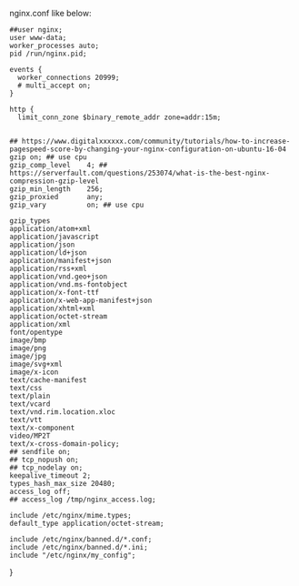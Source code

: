 nginx.conf like below:



    ##user nginx;
    user www-data;
    worker_processes auto;
    pid /run/nginx.pid;

    events {
      worker_connections 20999;
      # multi_accept on;
    }

    http {
      limit_conn_zone $binary_remote_addr zone=addr:15m;


	## https://www.digitalxxxxxx.com/community/tutorials/how-to-increase-pagespeed-score-by-changing-your-nginx-configuration-on-ubuntu-16-04
    gzip on; ## use cpu
    gzip_comp_level    4; ## https://serverfault.com/questions/253074/what-is-the-best-nginx-compression-gzip-level
    gzip_min_length    256;
    gzip_proxied       any;
    gzip_vary          on; ## use cpu 

    gzip_types
    application/atom+xml
    application/javascript
    application/json
    application/ld+json
    application/manifest+json
    application/rss+xml
    application/vnd.geo+json
    application/vnd.ms-fontobject
    application/x-font-ttf
    application/x-web-app-manifest+json
    application/xhtml+xml
    application/octet-stream
    application/xml
    font/opentype
    image/bmp
	image/png
	image/jpg
    image/svg+xml
    image/x-icon
    text/cache-manifest
    text/css
    text/plain
    text/vcard
    text/vnd.rim.location.xloc
    text/vtt
    text/x-component
	video/MP2T
    text/x-cross-domain-policy;
	## sendfile on;
	## tcp_nopush on;
	## tcp_nodelay on;
	keepalive_timeout 2;
	types_hash_max_size 20480;
	access_log off;
	## access_log /tmp/nginx_access.log;

	include /etc/nginx/mime.types;
	default_type application/octet-stream;

	include /etc/nginx/banned.d/*.conf;
    include /etc/nginx/banned.d/*.ini;
	include "/etc/nginx/my_config";
}


